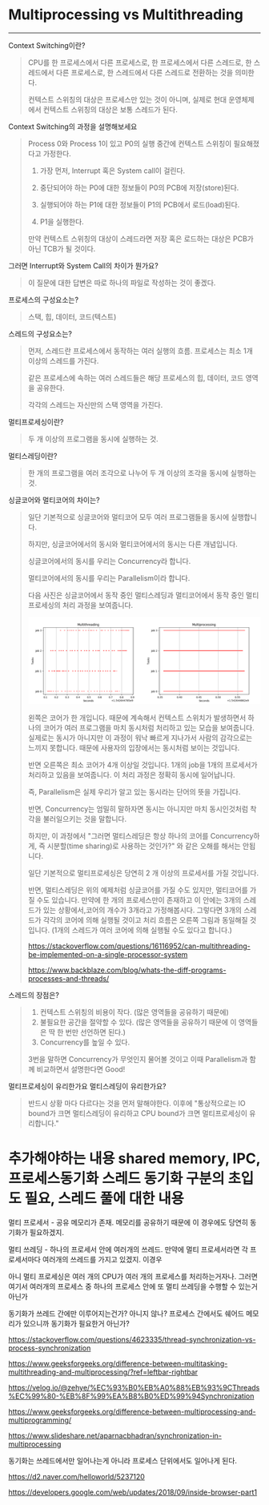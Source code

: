 # Multiprocessing vs Multithreading

---

Context Switching이란?

> CPU를 한 프로세스에서 다른 프로세스로, 한 프로세스에서 다른 스레드로, 한 스레드에서 다른 프로세스로, 한 스레드에서 다른 스레드로 전환하는 것을 의미한다. 
>
> 컨텍스트 스위칭의 대상은 프로세스만 있는 것이 아니며, 실제로 현대 운영체제에서 컨텍스트 스위칭의 대상은 보통 스레드가 된다.

Context Switching의 과정을 설명해보세요

> Process 0와 Process 1이 있고 P0의 실행 중간에 컨텍스트 스위칭이 필요해졌다고 가정한다. 
>
> 1. 가장 먼저, Interrupt 혹은 System call이 걸린다.
>
> 2. 중단되어야 하는 P0에 대한 정보들이 P0의 PCB에 저장(store)된다. 
>
> 3. 실행되어야 하는 P1에 대한 정보들이 P1의 PCB에서 로드(load)된다.
>
> 4. P1을 실행한다.
>
> 만약 컨텍스트 스위칭의 대상이 스레드라면 저장 혹은 로드하는 대상은 PCB가 아닌 TCB가 될 것이다.

그러면 Interrupt와 System Call의 차이가 뭔가요?

> 이 질문에 대한 답변은 따로 하나의 파일로 작성하는 것이 좋겠다.

프로세스의 구성요소는?

> 스택, 힙, 데이터, 코드(텍스트)

스레드의 구성요소는?

> 먼저, 스레드란 프로세스에서 동작하는 여러 실행의 흐름. 프로세스는 최소 1개 이상의 스레드를 가진다. 
>
> 같은 프로세스에 속하는 여러 스레드들은 해당 프로세스의 힙, 데이터, 코드 영역을 공유한다.
>
> 각각의 스레드는 자신만의 스택 영역을 가진다.

멀티프로세싱이란?

> 두 개 이상의 프로그램을 동시에 실행하는 것.

멀티스레딩이란?

> 한 개의 프로그램을 여러 조각으로 나누어 두 개 이상의 조각을 동시에 실행하는 것.

싱글코어와 멀티코어의 차이는?

> 일단 기본적으로 싱글코어와 멀티코어 모두 여러 프로그램들을 동시에 실행합니다. 
>
> 하지만, 싱글코어에서의 동시와 멀티코어에서의 동시는 다른 개념입니다. 
>
> 싱글코어에서의 동시를 우리는 Concurrency라 합니다.
>
> 멀티코어에서의 동시를 우리는 Parallelism이라 합니다.
>
> 다음 사진은 싱글코어에서 동작 중인 멀티스레딩과 멀티코어에서 동작 중인 멀티프로세싱의 처리 과정을 보여줍니다.
>
> ![Multithreading&&Multiprocessing](../assets/img/Multithreading&&Multiprocessing.png)
>
> 왼쪽은 코어가 한 개입니다. 때문에 계속해서 컨텍스트 스위치가 발생하면서 하나의 코어가 여러 프로그램을 마치 동시처럼 처리하고 있는 모습을 보여줍니다. 실제로는 동시가 아니지만 이 과정이 워낙 빠르게 지나가서 사람의 감각으로는 느끼지 못합니다. 때문에 사용자의 입장에서는 동시처럼 보이는 것입니다.
>
> 반면 오른쪽은 최소 코어가 4개 이상일 것입니다. 1개의 job을 1개의 프로세서가 처리하고 있음을 보여줍니다. 이 처리 과정은 정확히 동시에 일어납니다.
>
> 즉, Parallelism은 실제 우리가 알고 있는 동시라는 단어의 뜻을 가집니다. 
>
> 반면, Concurrency는 엄밀히 말하자면 동시는 아니지만 마치 동시인것처럼 착각을 불러일으키는 것을 말합니다.
>
> 하지만, 이 과정에서 "그러면 멀티스레딩은 항상 하나의 코어를 Concurrency하게, 즉 시분할(time sharing)로 사용하는 것인가?" 와 같은 오해를 해서는 안됩니다.
>
> 일단 기본적으로 멀티프로세싱은 당연히 2 개 이상의 프로세서를 가질 것입니다. 
>
> 반면, 멀티스레딩은 위의 예제처럼 싱글코어를 가질 수도 있지만, 멀티코어를 가질 수도 있습니다. 만약에 한 개의 프로세스만이 존재하고 이 안에는 3개의 스레드가 있는 상황에서,코어의 개수가 3개라고 가정해봅시다. 그렇다면 3개의 스레드가 각각의 코어에 의해 실행될 것이고 처리 흐름은 오른쪽 그림과 동일해질 것입니다. (1개의 스레드가 여러 코어에 의해 실행될 수도 있다고 합니다.)
>
> https://stackoverflow.com/questions/16116952/can-multithreading-be-implemented-on-a-single-processor-system
>
> https://www.backblaze.com/blog/whats-the-diff-programs-processes-and-threads/

스레드의 장점은?

> 1. 컨텍스트 스위칭의 비용이 작다. (많은 영역들을 공유하기 때문에)
> 2. 불필요한 공간을 절약할 수 있다. (많은 영역들을 공유하기 때문에 이 영역들은 딱 한 번만 선언하면 된다.)
> 3. Concurrency를 높일 수 있다.
>
> 3번을 말하면 Concurrency가 무엇인지 물어볼 것이고 이때 Parallelism과 함께 비교하면서 설명한다면 Good!

멀티프로세싱이 유리한가요 멀티스레딩이 유리한가요?

> 반드시 상황 마다 다르다는 것을 먼저 말해야한다. 이후에 "통상적으로는 IO bound가 크면 멀티스레딩이 유리하고 CPU bound가 크면 멀티프로세싱이 유리합니다."

# 추가해야하는 내용 shared memory, IPC, 프로세스동기화 스레드 동기화 구분의 초입도 필요, 스레드 풀에 대한 내용

멀티 프로세서 - 공유 메모리가 존재. 메모리를 공유하기 때문에 이 경우에도 당연히 동기화가 필요하겠지.

멀티 쓰레딩 - 하나의 프로세서 안에 여러개의 쓰레드. 만약에 멀티 프로세서라면 각 프로세서마다 여러개의 쓰레드를 가지고 있겠지. 이경우 



아니 멀티 프로세싱은 여러 개의  CPU가 여러 개의 프로세스를 처리하는거자나. 그러면 여기서 여러개의 프로세스 중 하나의 프로세스 안에 또 멀티 쓰레딩을 수행할 수 있는거 아닌가

동기화가 쓰레드 간에만 이루어지는건가? 아니지 않나? 프로세스 간에서도 쉐어드 메모리가 있으니까 동기화가 필요한거 아닌가?



https://stackoverflow.com/questions/4623335/thread-synchronization-vs-process-synchronization

https://www.geeksforgeeks.org/difference-between-multitasking-multithreading-and-multiprocessing/?ref=leftbar-rightbar

https://velog.io/@zehye/%EC%93%B0%EB%A0%88%EB%93%9CThreads%EC%99%80-%EB%8F%99%EA%B8%B0%ED%99%94Synchronization

https://www.geeksforgeeks.org/difference-between-multiprocessing-and-multiprogramming/

https://www.slideshare.net/aparnacbhadran/synchronization-in-multiprocessing

동기화는 쓰레드에서만 일어나는게 아니라 프로세스 단위에서도 일어나게 된다.

https://d2.naver.com/helloworld/5237120

https://developers.google.com/web/updates/2018/09/inside-browser-part1